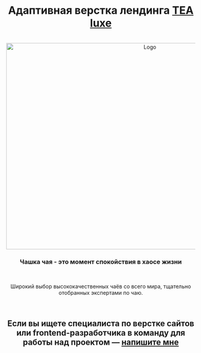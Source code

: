 <div align="center">
  <h1 align="center">Адаптивная верстка лендинга <a href="(https://ann-philippova.github.io/TEA-luxe/)" target="_blank">TEA luxe</a></h1><br>
  
  <a href="https://ann-philippova.github.io/BURGERS/">
    <img src="https://github.com/Ann-Philippova/BURGERS/blob/main/images/main_burger.png" alt="Logo" width="750" height="550">
  </a>

  <h3 align="center">Чашка чая - это момент спокойствия в хаосе жизни</h3><br>
  <p></p>Широкий выбор высококачественных чаёв со всего мира, тщательно отобранных экспертами по чаю.</p><br>

  <h2 align="center">Если вы ищете специалиста по верстке сайтов или frontend-разработчика в команду для работы над проектом — <a href="https://vk.com/web.content.monster" target="_blank">напишите мне</a></h2><br>
</div>
